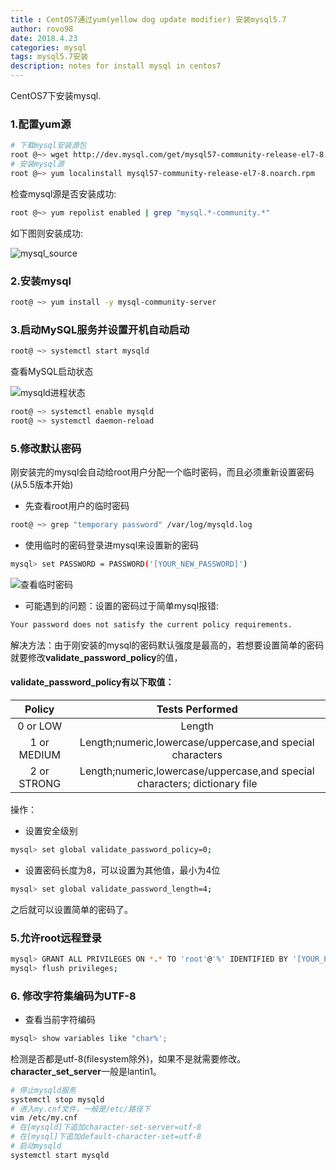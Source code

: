 ```yaml
---
title : CentOS7通过yum(yellow dog update modifier) 安装mysql5.7
author: rovo98
date: 2018.4.23
categories: mysql
tags: mysql5.7安装
description: notes for install mysql in centos7
---
```


CentOS7下安装mysql.

<!-- more -->

### 1.配置yum源

```bash
# 下载mysql安装源包
root @~> wget http://dev.mysql.com/get/mysql57-community-release-el7-8.noarch.rpm
# 安装mysql源
root @~> yum localinstall mysql57-community-release-el7-8.noarch.rpm
```

检查mysql源是否安装成功:

```bash
root @~> yum repolist enabled | grep "mysql.*-community.*"
```

如下图则安装成功:

![mysql_source](repo-resource.png)

### 2.安装mysql

```bash
root@ ~> yum install -y mysql-community-server
```

### 3.启动MySQL服务并设置开机自动启动

```bash
root@ ~> systemctl start mysqld
```

查看MySQL启动状态

![mysqld进程状态](mysql-status.png)

```bash
root@ ~> systemctl enable mysqld
root@ ~> systemctl daemon-reload
```

### 5.修改默认密码

刚安装完的mysql会自动给root用户分配一个临时密码，而且必须重新设置密码(从5.5版本开始)

- 先查看root用户的临时密码

```bash
root@ ~> grep "temporary password" /var/log/mysqld.log
```

- 使用临时的密码登录进mysql来设置新的密码

```bash
mysql> set PASSWORD = PASSWORD('[YOUR_NEW_PASSWORD]')
```

![查看临时密码](temporary-password.png)

- 可能遇到的问题：设置的密码过于简单mysql报错:

```txt
Your password does not satisfy the current policy requirements.
```

解决方法：由于刚安装的mysql的密码默认强度是最高的，若想要设置简单的密码就要修改**validate_password_policy**的值，

#### validate_password_policy有以下取值：

|Policy|Tests Performed|
|:-----:|:-------------:|
|0 or LOW|Length|
|1 or MEDIUM|Length;numeric,lowercase/uppercase,and special characters|
|2 or STRONG|Length;numeric,lowercase/uppercase,and special characters; dictionary file|

操作：

- 设置安全级别

```bash
mysql> set global validate_password_policy=0;
```

- 设置密码长度为8，可以设置为其他值，最小为4位

```bash
mysql> set global validate_password_length=4;
```

之后就可以设置简单的密码了。

### 5.允许root远程登录

```bash
mysql> GRANT ALL PRIVILEGES ON *.* TO 'root'@'%' IDENTIFIED BY '[YOUR_PASSWORD]' WITH GRANT OPTION;
mysql> flush privileges;
```

### 6. 修改字符集编码为UTF-8

- 查看当前字符编码

```bash
mysql> show variables like "char%';
```

检测是否都是utf-8(filesystem除外)，如果不是就需要修改。 **character_set_server**一般是lantin1。

```bash
# 停止mysqld服务
systemctl stop mysqld
# 进入my.cnf文件，一般是/etc/路径下
vim /etc/my.cnf
# 在[mysqld]下追加character-set-server=utf-8
# 在[mysql]下追加default-character-set=utf-8
# 启动mysqld
systemctl start mysqld
```
